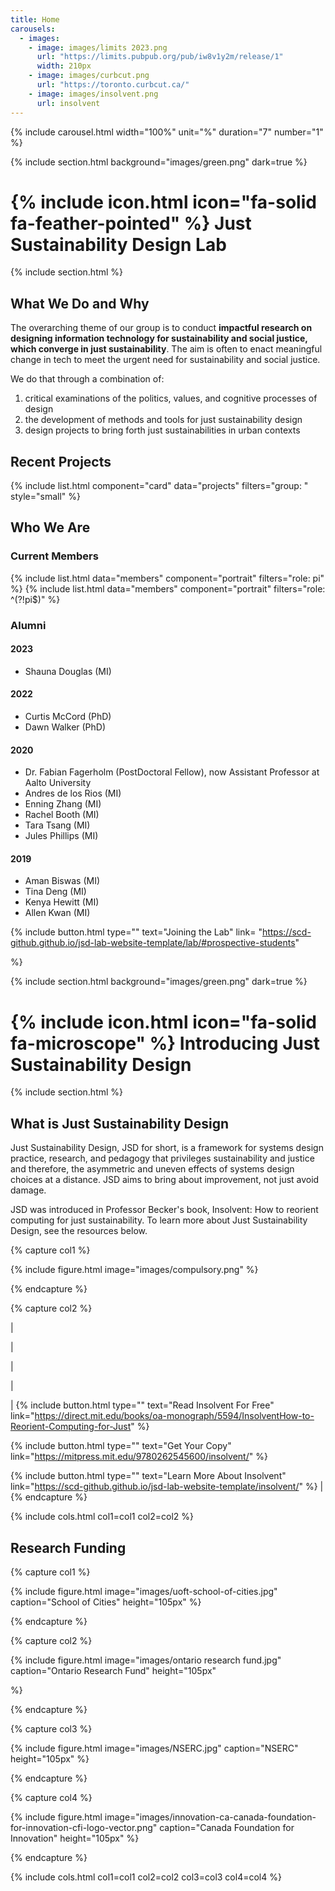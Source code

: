 ```yaml
---
title: Home
carousels:
  - images:
    - image: images/limits 2023.png
      url: "https://limits.pubpub.org/pub/iw8v1y2m/release/1"
      width: 210px
    - image: images/curbcut.png
      url: "https://toronto.curbcut.ca/"
    - image: images/insolvent.png
      url: insolvent
---
```


{% include carousel.html width="100%" unit="%" duration="7" number="1" %}


{% include section.html background="images/green.png" dark=true %}

# {% include icon.html icon="fa-solid fa-feather-pointed" %} Just Sustainability Design Lab

{% include section.html %}

## What We Do and Why

The overarching theme of our group is to conduct  **impactful research on designing information technology for sustainability and social justice, which converge in just sustainability**. The aim is often to enact meaningful change in tech to meet the urgent need for sustainability and social justice. 

We do that through a combination of:
1. critical examinations of the politics, values, and cognitive processes of design
2. the development of methods and tools for just sustainability design 
3. design projects to bring forth just sustainabilities in urban contexts

## Recent Projects
{% include list.html component="card" data="projects" filters="group: " style="small" %}

## Who We Are
### Current Members
{% include list.html data="members" component="portrait" filters="role: pi" %}
{% include list.html data="members" component="portrait" filters="role: ^(?!pi$)" %}

### Alumni
#### 2023
- Shauna Douglas (MI)
 
#### 2022
- Curtis McCord (PhD)
- Dawn Walker (PhD)

#### 2020
- Dr. Fabian Fagerholm (PostDoctoral Fellow), now Assistant Professor at Aalto University
- Andres de los Rios (MI) 
- Enning Zhang (MI)
- Rachel Booth (MI)
- Tara Tsang (MI)
- Jules Phillips (MI)

#### 2019
- Aman Biswas (MI)
- Tina Deng (MI)
- Kenya Hewitt (MI)
- Allen Kwan (MI)

[##]: #

{%
  include button.html
  type=""
  text="Joining the Lab"
  link= "https://scd-github.github.io/jsd-lab-website-template/lab/#prospective-students"

%}

{% include section.html background="images/green.png" dark=true %}

# {% include icon.html icon="fa-solid fa-microscope" %} Introducing Just Sustainability Design

{% include section.html %}

## What is Just Sustainability Design
Just Sustainability Design, JSD for short, is a framework for systems design practice, research, and pedagogy that privileges sustainability and justice and therefore, the asymmetric and uneven effects of systems design choices at a distance. JSD aims to bring about improvement, not just avoid damage. 

JSD was introduced in Professor Becker's book, Insolvent: How to reorient computing for just sustainability. To learn more about Just Sustainability Design, see the resources below.


{% capture col1 %}

{%
  include figure.html
  image="images/compulsory.png"
%}

{% endcapture %}

{% capture col2 %}

[##]: #

|

|

|

|

|
{%
  include button.html
  type=""
  text="Read Insolvent For Free"
  link="https://direct.mit.edu/books/oa-monograph/5594/InsolventHow-to-Reorient-Computing-for-Just"
%}

{%
  include button.html
  type=""
  text="Get Your Copy"
  link="https://mitpress.mit.edu/9780262545600/insolvent/"
%}

{%
  include button.html
  type=""
  text="Learn More About Insolvent"
  link="https://scd-github.github.io/jsd-lab-website-template/insolvent/"
%}
|
{% endcapture %}

{% include cols.html col1=col1 col2=col2 %}


## Research Funding

{% capture col1 %}

{%
  include figure.html
  image="images/uoft-school-of-cities.jpg"
  caption="School of Cities"
  height="105px"
%}

{% endcapture %}

{% capture col2 %}

{%
  include figure.html
  image="images/ontario research fund.jpg"
  caption="Ontario Research Fund"
  height="105px"

%}

{% endcapture %}

{% capture col3 %}

{%
  include figure.html
  image="images/NSERC.jpg"
  caption="NSERC"
  height="105px"
%}

{% endcapture %}

{% capture col4 %}

{%
  include figure.html
  image="images/innovation-ca-canada-foundation-for-innovation-cfi-logo-vector.png"
  caption="Canada Foundation for Innovation"
  height="105px"
%}

{% endcapture %}

{% include cols.html col1=col1 col2=col2 col3=col3 col4=col4 %}


